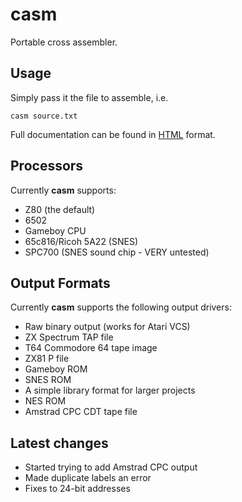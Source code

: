# casm

Portable cross assembler.

## Usage

Simply pass it the file to assemble, i.e.

`casm source.txt`

Full documentation can be found in [HTML](doc/casm.html) format.

## Processors

Currently **casm** supports:

* Z80 (the default)
* 6502
* Gameboy CPU
* 65c816/Ricoh 5A22 (SNES)
* SPC700 (SNES sound chip - VERY untested)


## Output Formats

Currently **casm** supports the following output drivers:

* Raw binary output (works for Atari VCS)
* ZX Spectrum TAP file
* T64 Commodore 64 tape image
* ZX81 P file
* Gameboy ROM
* SNES ROM
* A simple library format for larger projects
* NES ROM
* Amstrad CPC CDT tape file

## Latest changes

* Started trying to add Amstrad CPC output
* Made duplicate labels an error
* Fixes to 24-bit addresses
